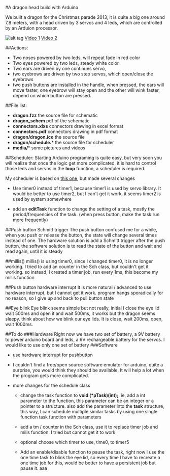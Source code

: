 #A dragon head build with Arduino

We built a dragon for the Christmas parade 2013, it is quite a big one around 7,8 meters, with a head driven by 3 servos and 4 leds, which are controlled by an Arduion processor.

![alt tag](https://raw.github.com/ShawnNing/andragon/master/media/IMG_20131112_144617.jpg)
[Video 1](https://raw.github.com/ShawnNing/andragon/master/media/video1.m4v)
[Video 2](https://raw.github.com/ShawnNing/andragon/master/media/video2.mp4)

##Actions:

* Two noses powered by two leds, will repeat fade in red color
* Two eyes powered by two leds, steady white color
* Two ears are driven by one continues servo, 
* two eyebrows are driven by two step servos, which open/close the eyebrows
* two push buttons are installed in the handle, when pressed, the ears will move faster, one eyebrow will stay open and the other will wink faster, depend on which button are pressed.

##File list:
* **dragon.fzz**  the source file for schematic
* **dragon_schem** pdf of the schematic
* **connectors.xlxs** connectors drawing in excel format
* **connectors.pdf** connectors drawing in pdf format
* **dragon/dragon.ico** the source file
* **dragon/schedule.*** the source file for scheduler
* **media/*** some pictures and videos

##Scheduler:
Starting Arduino programing is quite easy, but very soon you will realize that once the logic get more complicated, it is hard to control those leds and servos in the **loop** function, a scheduler is required.

My scheduler is based on [this one](https://github.com/blanboom/Arduino-Task-Scheduler), but made several changes

* Use timer0 instead of timer1, because timer1 is used by servo library. It would be better to use timer2, but I can't get it work, it seems timer2 is used by system somewhere

* add an **editTask** function to change the setting of a task, mostly the period/frequencies of the task. (when press button, make the task run more frequently)

##Push button Schmitt trigger 
The push button confused me for a while, when you push or release the button, the state will change several times instead of one. The hardware solution is add a Schmitt trigger after the push button, the software solution is to read the state of the button and wait and read again, until it is steady

##millis()
millis() is using timer0, since I changed timer0, it is no longer working. I tried to add an counter in the Sch class, but couldn't get it working. so instead, I created a timer job, run every 1ms, this become my millis function

##Push button hardware interrupt
It is more natural / advanced to use hardware interrupt, but I cannot get it work. program hangs sporadically for no reason, so I give up and back to pull button state

##Eye blink
Eye blink seems simple but not really, initial I close the eye lid wait 500ms and open it and wait 500ms, it works but the dragon seems sleepy. think about how we blink our eye lids. It is close, wait 200ms, open, wait 1000ms.

##To do
###Hardware
Right now we have two set of battery, a 9V battery to power arduino board and leds, a 6V rechargeable battery for the servos. I would like to use only one set of battery
###Software
* use hardware interrupt for pushbutton
* I couldn't find a free/open source software emulator for arduino, quite a surprise, you would think they should be available, It will help a lot when the program gets more complicated.
* more changes for the schedule class

	* change the task function to **void (*pTask)(int);**, ie, add a int parameter to the function, this parameter can be an integer or a pointer to a structure. also add the parameter into the **task** structure, this way, I can schedule multiple similar tasks by using one single function task function with parameters 

	* add a tm / counter in the Sch class, use it to replace timer job and mills function. I tried but cannot get it to work

	* optional choose which timer to use, time0, to timer5

	* Add an enable/disable function to pause the task, right now I use the one time task to blink the eye lid, so every time I have to recreate a one time job for this, would be better to have a persistent job but pause it.
aaa


